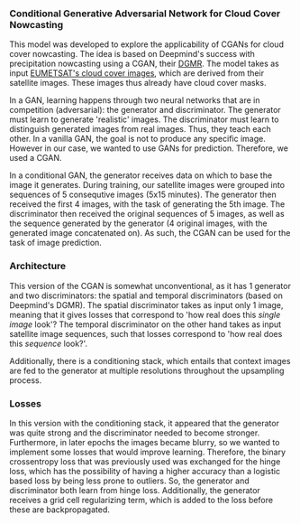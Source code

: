### Conditional Generative Adversarial Network for Cloud Cover Nowcasting

This model was developed to explore the applicability of CGANs for cloud cover nowcasting. The idea is based on Deepmind's success with precipitation nowcasting using a CGAN, their [DGMR](https://www.nature.com/articles/s41586-021-03854-z). The model takes as input [EUMETSAT's cloud cover images](https://navigator.eumetsat.int/product/EO:EUM:DAT:MSG:CLM/print), which are derived from their satellite images. These images thus already have cloud cover masks. 

In a GAN, learning happens through two neural networks that are in competition (adversarial): the generator and discriminator. The generator must learn to generate 'realistic' images. The discriminator must learn to distinguish generated images from real images. Thus, they teach each other. In a vanilla GAN, the goal is not to produce any specific image. However in our case, we wanted to use GANs for prediction. Therefore, we used a CGAN.  

In a conditional GAN, the generator receives data on which to base the image it generates. During training, our satellite images were grouped into sequences of 5 consequtive images (5x15 minutes). The generator then received the first 4 images, with the task of generating the 5th image. The discriminator then received the original sequences of 5 images, as well as the sequence generated by the generator (4 original images, with the generated image concatenated on). As such, the CGAN can be used for the task of image prediction. 

### Architecture

This version of the CGAN is somewhat unconventional, as it has 1 generator and two discriminators: the spatial and temporal discriminators (based on Deepmind's DGMR). The spatial discriminator takes as input only 1 image, meaning that it gives losses that correspond to 'how real does this _single image_ look'? The temporal discriminator on the other hand takes as input satellite image sequences, such that losses correspond to 'how real does this _sequence_ look?'. 

Additionally, there is a conditioning stack, which entails that context images are fed to the generator at multiple resolutions throughout the upsampling process. 

### Losses

In this version with the conditioning stack, it appeared that the generator was quite strong and the discriminator needed to become stronger. Furthermore, in later epochs the images became blurry, so we wanted to implement some losses that would improve learning. Therefore, the binary crossentropy loss that was previously used was exchanged for the hinge loss, which has the possibility of having a higher accuracy than a logistic based loss by being less prone to outliers. So, the generator and discriminator both learn from hinge loss. Additionally, the generator receives a grid cell regularizing term, which is added to the loss before these are backpropagated. 
